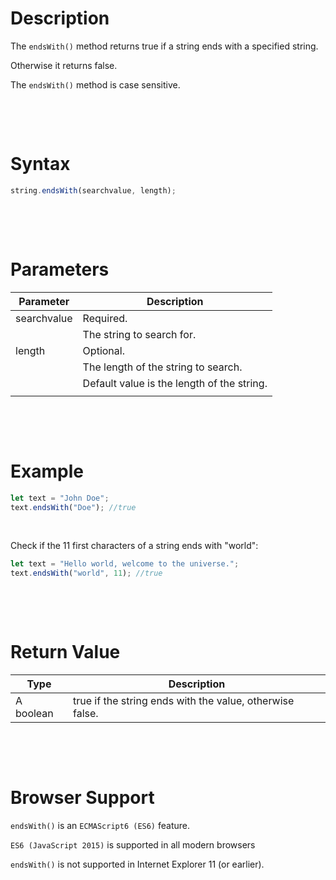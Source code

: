 # Description

The `endsWith()` method returns true if a string ends with a specified string.

Otherwise it returns false.

The `endsWith()` method is case sensitive.

&nbsp;

&nbsp;

# Syntax

```js
string.endsWith(searchvalue, length);
```

&nbsp;

&nbsp;

# Parameters

| Parameter   | Description                                |
| ----------- | ------------------------------------------ |
| searchvalue | Required.                                  |
|             | The string to search for.                  |
| length      | Optional.                                  |
|             | The length of the string to search.        |
|             | Default value is the length of the string. |
|             |

&nbsp;

&nbsp;

# Example

```js
let text = "John Doe";
text.endsWith("Doe"); //true
```

&nbsp;

Check if the 11 first characters of a string ends with "world":

```js
let text = "Hello world, welcome to the universe.";
text.endsWith("world", 11); //true
```

&nbsp;

&nbsp;

# Return Value

| Type      | Description                                              |
| --------- | -------------------------------------------------------- |
| A boolean | true if the string ends with the value, otherwise false. |

&nbsp;

&nbsp;

# Browser Support

`endsWith()` is an `ECMAScript6 (ES6)` feature.

`ES6 (JavaScript 2015)` is supported in all modern browsers

`endsWith()` is not supported in Internet Explorer 11 (or earlier).
